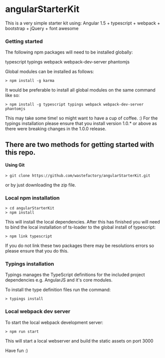 # angularStarterKit
This is a very simple starter kit using: Angular 1.5 + typescript + webpack + bootstrap + jQuery + font awesome

### Getting started

The following npm packages will need to be installed globally:

typescript
typings
webpack
webpack-dev-server
phantomjs

Global modules can be installed as follows:

```
> npm install -g karma 
```

It would be preferable to install all global modules on the same command like so:

```
> npm install -g typescript typings webpack webpack-dev-server phantomjs
```

This may take some time! so might want to have a cup of coffee. :)
For the typings installation please ensure that you install version 1.0.* or above as there were breaking changes in the 1.0.0 release.

## There are two methods for getting started with this repo.

#### Using Git

```
> git clone https://github.com/wastefactory/angularStarterKit.git
```

or by just downloading the zip file.

### Local npm installation

```
> cd angularStarterKit
> npm install
```

This will install the local dependencies.
After this has finished you will need to bind the local installation of ts-loader to the global install of typescript:

```
> npm link typescript
```

If you do not link these two packages there may be resolutions errors so please ensure that you do this.

### Typings installation
Typings manages the TypeScript definitions for the included project dependencies e.g. AngularJS and it's core modules.

To install the type definition files run the command:

```
> typings install
```

### Local webpack dev server
To start the local webpack development server:

```
> npm run start
```

This will start a local webserver and build the static assets on port 3000


Have fun :)
